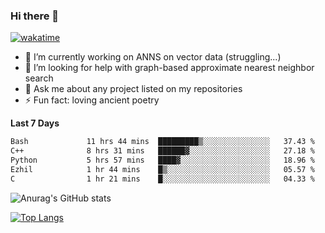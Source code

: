 ### Hi there 👋

[![wakatime](https://wakatime.com/badge/user/8906da98-c623-4aff-ac00-99cb42e09b38.svg)](https://wakatime.com/@8906da98-c623-4aff-ac00-99cb42e09b38)

- 🔭 I’m currently working on ANNS on vector data (struggling...)
- 🤔 I’m looking for help with graph-based approximate nearest neighbor search
- 💬 Ask me about any project listed on my repositories
- ⚡ Fun fact: loving ancient poetry


**Last 7 Days**
<!--START_SECTION:waka-->

```txt
Bash             11 hrs 44 mins  █████████▒░░░░░░░░░░░░░░░   37.43 %
C++              8 hrs 31 mins   ██████▓░░░░░░░░░░░░░░░░░░   27.18 %
Python           5 hrs 57 mins   ████▓░░░░░░░░░░░░░░░░░░░░   18.96 %
Ezhil            1 hr 44 mins    █▒░░░░░░░░░░░░░░░░░░░░░░░   05.57 %
C                1 hr 21 mins    █░░░░░░░░░░░░░░░░░░░░░░░░   04.33 %
```

<!--END_SECTION:waka-->

![Anurag's GitHub stats](https://github-readme-stats.vercel.app/api?username=matchyc&count_private=true&show_icons=true&theme=vue)

[![Top Langs](https://github-readme-stats.vercel.app/api/top-langs/?username=matchyc&langs_count=4&&hide=perl,raku,html,javascript,shell,roff,prolog)](https://github.com/anuraghazra/github-readme-stats)
